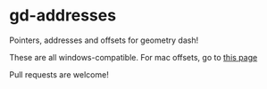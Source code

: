 # gd-addresses
Pointers, addresses and offsets for geometry dash!

These are all windows-compatible. For mac offsets, go to [this page](https://github.com/camden314/GDMacSymbols)

Pull requests are welcome!
